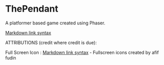 # ThePendant
A platformer based game created using Phaser.


[Markdown link syntax](https://www.markdownguide.org/basic-syntax/#links)

ATTRIBUTIONS (credit where credit is due):

Full Screen Icon : 
 [Markdown link syntax](https://www.flaticon.com/free-icons/fullscreen) - Fullscreen icons created by afif fudin
